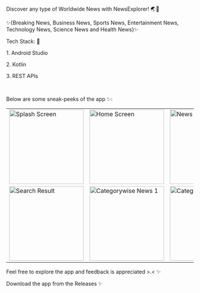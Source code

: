<p> Discover any type of Worldwide News with NewsExplorer! 🌏💫 </p>
<p> ✨{Breaking News, Business News, Sports News, Entertainment News, Technology News, Science News and Health News}✨</p>

<p> Tech Stack: 🚀 </p>
<p> 1. Android Studio </p>
<p> 2. Kotlin </p>
<p> 3. REST APIs </p>
<br>
<p> Below are some sneak-peeks of the app ✨: </p>

<table>
  <tr>
    <td><img src="https://github.com/user-attachments/assets/af351768-3f1a-4df9-bce5-8912f1cd4bff" alt="Splash Screen" width="200" /></td>
    <td><img src="https://github.com/user-attachments/assets/2233117a-b95c-452f-a5b7-2342afe31f40" alt="Home Screen" width="200" /></td>
    <td><img src="https://github.com/user-attachments/assets/f7bf9c48-71db-47bd-abb0-a8f0b21e7489" alt="News Screen" width="200" /></td>
    <td><img src="https://github.com/user-attachments/assets/2feff115-f28d-48e5-a035-20d33efe7188" alt="Search Screen" width="200" /></td>
  </tr>
  <tr>
    <td><img src="https://github.com/user-attachments/assets/530bc203-8067-40e7-ad56-19d90ce5e3fa" alt="Search Result" width="200" /></td>
    <td><img src="https://github.com/user-attachments/assets/c0893ead-9009-4b31-91ad-d6cda30213c4" alt="Categorywise News 1" width="200" /></td>
    <td><img src="https://github.com/user-attachments/assets/fd546a70-9406-4792-b3c6-086c84f0b6fe" alt="Categorywise News 2" width="200" /></td>
    <td><img src="https://github.com/user-attachments/assets/d3e8e3a1-123d-4a8f-b4a4-8ef54acc4238" alt="Exit" width="200" /></td>
  </tr>

</table>

<p> Feel free to explore the app and feedback is appreciated >.< ✨ </p>
<p> Download the app from the Releases ✨ </p>
